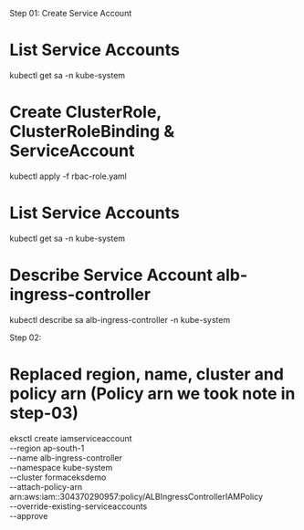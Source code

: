 Step 01: Create Service Account 
# List Service Accounts
kubectl get sa -n kube-system

# Create ClusterRole, ClusterRoleBinding & ServiceAccount
kubectl apply -f rbac-role.yaml

# List Service Accounts
kubectl get sa -n kube-system

# Describe Service Account alb-ingress-controller 
kubectl describe sa alb-ingress-controller -n kube-system

Step 02: 
# Replaced region, name, cluster and policy arn (Policy arn we took note in step-03)
eksctl create iamserviceaccount \
    --region ap-south-1 \
    --name alb-ingress-controller \
    --namespace kube-system \
    --cluster formaceksdemo \
    --attach-policy-arn arn:aws:iam::304370290957:policy/ALBIngressControllerIAMPolicy \
    --override-existing-serviceaccounts \
    --approve
